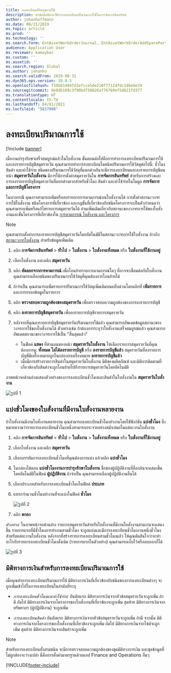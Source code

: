 ```yaml
---
title: ลงทะเบียนปริมาณการใช้
description: หัวข้อนี้อธิบายวิธีการลงทะเบียนปริมาณการใช้ในการจัดการสินทรัพย์
author: johanhoffmann
ms.date: 08/21/2019
ms.topic: article
ms.prod: ''
ms.technology: ''
ms.search.form: EntAssetWorkOrderJournal, EntAssetWorkOrderAddSparePart
audience: Application User
ms.reviewer: kamaybac
ms.custom: ''
ms.assetid: ''
ms.search.region: Global
ms.author: johanho
ms.search.validFrom: 2019-08-31
ms.dyn365.ops.version: 10.0.5
ms.openlocfilehash: f38b01d94fd2efcce5de210f77124fdc24be6e39
ms.sourcegitcommit: 0e8db169c3f90bd750826af76709ef5d621fd377
ms.translationtype: HT
ms.contentlocale: th-TH
ms.lasthandoff: 04/01/2021
ms.locfileid: "5837908"
---
```

# <a name="register-consumption"></a>ลงทะเบียนปริมาณการใช้

[!include [banner](../../includes/banner.md)]

 

เมื่องานบำรุงรักษาเสร็จสมบูรณ์แล้วในใบสั่งงาน ขั้นตอนต่อไปคือการทำการลงทะเบียนปริมาณการใช้และลงรายการบัญชีสมุดรายวัน คุณสามารถทำการลงทะเบียนในชนิดปริมาณการใช้วัสดุต่อไปนี้: ชั่วโมง สินค้า และค่าใช้จ่าย ชนิดของปริมาณการใช้วัสดุที่แตกต่างกันจะมีการลงทะเบียนและลงรายการบัญชีบนหน้า **สมุดรายวันใบสั่งงาน** มีการใช้การตั้งค่าสมุดรายวันใน **การจัดการสินทรัพย์** สำหรับการสร้างและการลงรายการบัญชีสมุดรายวันที่แยกต่างหากสำหรับชั่วโมง สินค้า และค่าใช้จ่ายในโมดูล **การจัดการและการบัญชีโครงการ**

ในบางกรณี คุณอาจสามารถเพิ่มหรือลบรายการการคาดการณ์บนใบสั่งงานได้ การตั้งค่าสถานะวงจรการใช้ใบสั่งงาน ชนิดโครงการที่เกี่ยวข้อง และกฎขั้นที่เกี่ยวข้องกับชนิดโครงการจะเป็นตัวกำหนดว่าคุณสามารถเพิ่มหรือแก้ไขรายการสมุดรายวันได้ อ่านเพิ่มเติมเกี่ยวกับสถานะของวงจรการใช้ของใบสั่งงานและขั้นโครงการที่เกี่ยวข้องใน [การคาดการณ์ ใบสั่งงาน และโครงการ](../integration-to-project-management-and-accounting/forecasts-work-orders-and-projects.md)

>[!NOTE]
>คุณสามารถตั้งค่าการลงรายการบัญชีสมุดรายวันโดยอัตโนมัติในสถานะวงจรการใช้ใบสั่งงาน อ้างอิง [สถานะวงจรใบสั่งงาน](../setup-for-work-orders/work-order-lifecycle-states.md) สำหรับข้อมูลเพิ่มเติม

1. คลิก **การจัดการสินทรัพย์** > **ทั่วไป** > **ใบสั่งงาน** > **ใบสั่งงานทั้งหมด** หรือ **ใบสั่งงานที่ใช้งานอยู่**

2. เลือกใบสั่งงาน และคลิก **สมุดรายวัน**

3. คลิก **คัดลอกจากการคาดการณ์** เพื่อโอนย้ายรายการคาดการณ์ใดๆ ที่อาจจะเชื่อมต่อกับใบสั่งงาน คุณสามารถเลือกชนิดของปริมาณการใช้วัสดุที่คุณต้องการโอนย้ายได้

4. ถ้าจำเป็น คุณสามารถเพิ่มรายการปริมาณการใช้วัสดุเพิ่มเติมบนแท็บด่วนโดยคลิกที่ **เพิ่มรายการ** และการกรอกข้อมูลในรายการ

5. คลิก **ตรวจสอบความถูกต้องของสมุดรายวัน** เพื่อตรวจสอบความถูกต้องของการลงรายการบัญชี

6. คลิก **ลงรายการบัญชีสมุดรายวัน** เพื่อลงรายการบัญชีรายการสมุดรายวัน

7. หลังจากที่คุณลงรายการบัญชีสมุดรายวันปริมาณการใช้แล้ว คุณสามารถอัพเดตข้อมูลสถานะของวงจรการใช้ของใบสั่งงานได้ ตัวอย่างเช่น ถ้าต้องการระบุว่าใบสั่งงานเสร็จสมบูรณ์แล้ว คุณสามารถอัพเดตสถานะของวงจรการใช้เป็น "สิ้นสุดแล้ว"

    - ในฟิลด์ **แสดง** ที่ด้านบนของหน้า **สมุดรายวันใบสั่งงาน** ให้เลือกรายการสมุดรายวันที่คุณต้องการดู: **ทั้งหมด** **ไม่ได้ลงรายการบัญชี** หรือ **ลงรายการบัญชีแล้ว** สมุดรายวันที่ลงรายการบัญชีมีเครื่องหมายถูกในกล่องกาเครื่องหมาย **ลงรายการบัญชีแล้ว**  
    - เมื่อมีการสร้างรายการสินค้าในสมุดรายวันใบสั่งงาน มิติของผลิตภัณฑ์ และมิติการติดตามที่เกี่ยวข้องกับสินค้าจะถูกโอนย้ายไปยังรายการสมุดรายวันโดยอัตโนมัติ  

ภาพหน้าจอด้านล่างแสดงตัวอย่างของการลงทะเบียนชั่วโมงและสินค้าในใบสั่งงานใน **สมุดรายวันใบสั่งงาน**

![รูปที่ 1](media/01-consumption.png)


## <a name="split-hours-on-work-orders-with-several-work-order-jobs"></a>แบ่งชั่วโมงของใบสั่งงานที่มีงานใบสั่งงานหลายงาน

ถ้าใบสั่งงานมีงานใบสั่งงานหลายงาน คุณสามารถลงทะเบียนชั่วโมงทำงานโดยใช้ฟังก์ชัน **แบ่งชั่วโมง** ซึ่งหมายความว่ารายการลงทะเบียนชั่วโมงหนึ่งสามารถกระจายอย่างสม่ำเสมอในแต่ละงานใบสั่งงาน

1. คลิก **การจัดการสินทรัพย์** > **ทั่วไป** > **ใบสั่งงาน** > **ใบสั่งงานทั้งหมด** หรือ **ใบสั่งงานที่ใช้งานอยู่**

2. เลือกใบสั่งงาน และคลิก **สมุดรายวัน**

3. เลือกบรรทัดการลงทะเบียนชั่วโมงที่คุณต้องการแบ่ง แล้วคลิก **แบ่งชั่วโมง**

4. ในกล่องโต้ตอบ **แบ่งชั่วโมงงานการบำรุงรักษาใบสั่งงาน** ชื่อของผู้ปฏิบัติงานที่ล็อกอินจะแสดงขึ้นโดยอัตโนมัติในฟิลด์ **ผู้ปฏิบัติงาน** ถ้าจำเป็น คุณสามารถเลือกผู้ปฏิบัติงานอื่นได้

5. เลือกประเภทสำหรับการลงทะเบียนชั่วโมงในฟิลด์ **ประเภท**

6. แทรกจำนวนชั่วโมงทำงานที่จะแบ่งในฟิลด์ **ชั่วโมง**

    ![รูปที่ 2](media/02-consumption.png)

7. คลิก **ตกลง**

*ตัวอย่าง:* ในภาพหน้าจอด้านล่าง รายการสมุดรายวันสำหรับใบสั่งงานที่มีงานใบสั่งงานสามงานจะแสดงขึ้น รายการแรกที่มีชั่วโมงการทำงานสามชั่วโมง จะถูกแบ่งและมีการลงทะเบียนชั่วโมงงานหนึ่งชั่วโมงสำหรับแต่ละงานใบสั่งงาน หลังจากที่สร้างรายการลงทะเบียนสามชั่วโมงแล้ว ให้คุณตัดสินใจว่าจะทำอะไรกับรายการลงทะเบียนชั่วโมงดั้งเดิม (รายการแรกในตัวอย่าง) คุณสามารถเก็บไว้หรือลบออกก็ได้ 

![รูปที่ 3](media/03-consumption.png)

## <a name="financial-dimensions-on-consumption-registrations"></a>มิติทางการเงินสำหรับการลงทะเบียนปริมาณการใช้

เมื่อคุณทำการลงทะเบียนปริมาณการใช้ มิติทางการเงินที่เกี่ยวข้องกับชนิดของการลงทะเบียนต่างๆ จะถูกเพิ่มเข้าไปในการลงทะเบียนในลำดับที่ระบุ 

- *การลงทะเบียนชั่วโมงและค่าใช้จ่าย:* อันดับแรก มิติทางการเงินจากหัวข้อสมุดรายวันจะถูกเพิ่ม ถ้ามี ถัดไป มิติทางการเงินจากโครงการของใบสั่งงานที่เกี่ยวข้องจะถูกเพิ่ม สุดท้าย มิติทางการเงินจากทรัพยากร (ผู้ปฏิบัติงาน) จะถูกเพิ่ม

- *การลงทะเบียนสินค้า* อันดับแรก มิติทางการเงินจากหัวข้อสมุดรายวันจะถูกเพิ่ม ถ้ามี จากนั้น มิติทางการเงินจากโครงการของใบสั่งงานที่เกี่ยวข้องจะถูกเพิ่ม ถัดไป มิติทางการเงินจากไซต์จะถูกเพิ่ม สุดท้าย มิติทางการเงินจากสินค้าจะถูกเพิ่ม

>[!NOTE]
>สำหรับการลงทะเบียนทั้งสามชนิด จะมีการตรวจสอบความถูกต้องของชุดมิติทางการเงิน และชุดข้อมูลที่ไม่ถูกต้องจะว่างเปล่า นี่คือการตั้งค่ามาตรฐานด้วยแอป Finance and Operations อื่นๆ



[!INCLUDE[footer-include](../../../includes/footer-banner.md)]